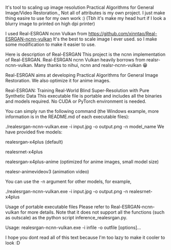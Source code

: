 It's tool to scaling up image resolution Practical Algorithms for General Image/Video Restoration., 
Not all of attributes is my own project. I just make thing easire to use for my own work :) 
(Tbh it's make my head hurt if I look a blurry image to printed on high dpi printer)

I used Real-ESRGAN ncnn Vulkan from 
https://github.com/xinntao/Real-ESRGAN-ncnn-vulkan 
It's the best to scale image I ever used.
so I make some modification to make it easier to use.

Here is description of Real-ESRGAN
This project is the ncnn implementation of Real-ESRGAN. Real-ESRGAN ncnn Vulkan heavily borrows 
from realsr-ncnn-vulkan. Many thanks to nihui, ncnn and realsr-ncnn-vulkan 😁

Real-ESRGAN aims at developing Practical Algorithms for General Image Restoration. 
We also optimize it for anime images.

Real-ESRGAN: Training Real-World Blind Super-Resolution with Pure Synthetic Data
This executable file is portable and includes all the binaries and models required. No CUDA or PyTorch environment is needed.

You can simply run the following command (the Windows example, more information is in the README.md of each executable files):

./realesrgan-ncnn-vulkan.exe -i input.jpg -o output.png -n model_name
We have provided five models:

realesrgan-x4plus (default)
  
realesrnet-x4plus
  
realesrgan-x4plus-anime (optimized for anime images, small model size)

realesr-animevideov3 (animation video)

You can use the -n argument for other models, for example, 
  
  ./realesrgan-ncnn-vulkan.exe -i input.jpg -o output.png -n realesrnet-x4plus

Usage of portable executable files
Please refer to Real-ESRGAN-ncnn-vulkan for more details.
Note that it does not support all the functions (such as outscale) as the python script inference_realesrgan.py.

Usage: realesrgan-ncnn-vulkan.exe -i infile -o outfile [options]...

I hope you dont read all of this text because I'm too lazy to make it cooler to look :D
